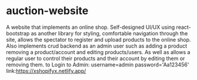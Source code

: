 # auction-website
A website that implements an online shop. 
Self-designed UI/UX using react-bootstrap as another library for styling, comfortable navigation through the site, 
allows the spectator to register and upload products to the online shop. 
Also implements crud backend as an admin user such as adding a product removing a product/account and editing products/users. 
As well as allows a regular user to control their products and their account by editing them or removing them.
to Login to Admin:
username=admin
password='Aa123456'
link:https://xshopifyx.netlify.app/
